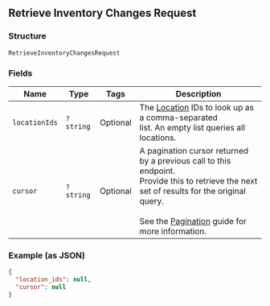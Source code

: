 ## Retrieve Inventory Changes Request

### Structure

`RetrieveInventoryChangesRequest`

### Fields

| Name | Type | Tags | Description |
|  --- | --- | --- | --- |
| `locationIds` | `?string` | Optional | The [Location](#type-location) IDs to look up as a comma-separated<br>list. An empty list queries all locations. |
| `cursor` | `?string` | Optional | A pagination cursor returned by a previous call to this endpoint.<br>Provide this to retrieve the next set of results for the original query.<br><br>See the [Pagination](https://developer.squareup.com/docs/docs/working-with-apis/pagination) guide for more information. |

### Example (as JSON)

```json
{
  "location_ids": null,
  "cursor": null
}
```

